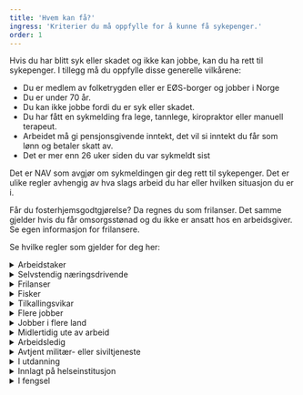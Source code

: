 ```yaml
---
title: 'Hvem kan få?'
ingress: 'Kriterier du må oppfylle for å kunne få sykepenger.'
order: 1
---
```


Hvis du har blitt syk eller skadet og ikke kan jobbe, kan du ha rett til sykepenger. I tillegg må du oppfylle disse generelle vilkårene:

* Du er medlem av folketrygden eller er EØS-borger og jobber i Norge
* Du er under 70 år.
* Du kan ikke jobbe fordi du er syk eller skadet.
* Du har fått en sykmelding fra lege, tannlege, kiropraktor eller manuell terapeut.
* Arbeidet må gi pensjonsgivende inntekt, det vil si inntekt du får som lønn og betaler skatt av.
* Det er mer enn 26 uker siden du var sykmeldt sist

Det er NAV som avgjør om sykmeldingen gir deg rett til sykepenger. Det er ulike regler avhengig av hva slags arbeid du har eller hvilken situasjon du er i.

Får du fosterhjemsgodtgjørelse? Da regnes du som frilanser. Det samme gjelder hvis du får omsorgsstønad og du ikke er ansatt hos en arbeidsgiver. Se egen informasjon for frilansere.

Se hvilke regler som gjelder for deg her:

<div class="accordion">
  <details>
    <summary>Arbeidstaker</summary>
    {% prose %}
    Som regel er det foreldrene som er omsorgspersonene for barnet, også når de ikke bor sammen. Omsorgspersoner kan også være fosterforeldre eller steforeldre.
    
    Andre kan ha rett til pleiepenger hvis de helt eller delvis har omsorgen for barnet i perioden de søker pleiepenger. Dette kan for eksempel være venner, voksne søsken, besteforeldre, tante eller onkel.
    {% endprose %}
  </details>
  <details>
    <summary>Selvstendig næringsdrivende</summary>
    <p>Innhold mangler</p>
  </details>
  <details>
    <summary>Frilanser</summary>
    <p>Innhold mangler</p>
  </details>
  <details>
    <summary>Fisker</summary>
    <p>Innhold mangler</p>
  </details>
  <details>
    <summary>Tilkallingsvikar</summary>
    <p>Innhold mangler</p>
  </details>
  <details>
    <summary>Flere jobber</summary>
    <p>Innhold mangler</p>
  </details>
  <details>
    <summary>Jobber i flere land</summary>
    <p>Innhold mangler</p>
  </details>
  <details>
    <summary>Midlertidig ute av arbeid</summary>
    <p>Innhold mangler</p>
  </details>
  <details>
    <summary>Arbeidsledig</summary>
    <p>Innhold mangler</p>
  </details>
  <details>
    <summary>Avtjent militær- eller siviltjeneste</summary>
    <p>Innhold mangler</p>
  </details>
  <details>
    <summary>I utdanning</summary>
    <p>Innhold mangler</p>
  </details>
  <details>
    <summary>Innlagt på helseinstitusjon</summary>
    <p>Innhold mangler</p>
  </details>
  <details>
    <summary>I fengsel</summary>
    <p>Innhold mangler</p>
  </details>
</div>
